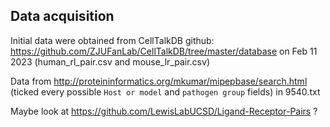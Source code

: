 ## Data acquisition

Initial data were obtained from CellTalkDB github: https://github.com/ZJUFanLab/CellTalkDB/tree/master/database
 on Feb 11 2023 (human_rl_pair.csv and mouse_lr_pair.csv)

Data from http://proteininformatics.org/mkumar/mipepbase/search.html (ticked every possible `Host or model` and 
`pathogen group` fields) in 9540.txt

Maybe look at https://github.com/LewisLabUCSD/Ligand-Receptor-Pairs ?

